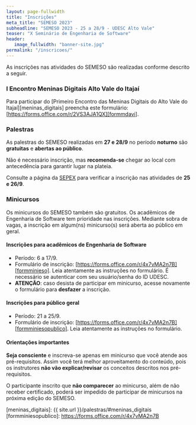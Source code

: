 ```yaml
---
layout: page-fullwidth
title: "Inscrições"
meta_title: "SEMESO 2023"
subheadline: "SEMESO 2023 - 25 a 28/9 - UDESC Alto Vale"
teaser: "X Seminário de Engenharia de Software"
header:
   image_fullwidth: "banner-site.jpg"
permalink: "/inscricoes/"
---
```


As inscrições nas atividades do SEMESO são realizadas conforme descrito a seguir.


### I Encontro Meninas Digitais Alto Vale do Itajaí

Para participar do [Primeiro Encontro das Meninas Digitais do Alto Vale do Itajaí][meninas_digitais] preencha este formulário: [https://forms.office.com/r/2VS3AJA1QX][formmdavi].


### Palestras

As palestras do SEMESO realizadas em **27 e 28/9** no período **noturno** são **gratuitas** e **abertas ao público**. 

Não é necessário inscrição, mas **recomenda-se** chegar ao local com antecedência para garantir lugar na plateia.

Consulte a página da [SEPEX][sepex] para verificar a inscrição nas atividades de **25 e 26/9**.

### Minicursos

Os minicursos do SEMESO também são gratuitos. Os acadêmicos de Engenharia de Software tem prioridade nas inscrições. Mediante sobra de vagas, a inscrição em algum(ns) minicurso(s) será aberta ao público em geral.


#### Inscrições para acadêmicos de Engenharia de Software
- Período: 6 a 17/9.
- Formulário de inscrição: [https://forms.office.com/r/4x7vMA2n7B][formminieso]. Leia atentamente as instruções no formulário. É necessário se autenticar com seu usuário/senha do ID UDESC.
- **ATENÇÃO**: caso desista de participar em minicurso, acesse novamente o formulário para **desfazer** a inscrição.


#### Inscrições para público geral
- Período: 21 a 25/9.
- Formulário de inscrição: [https://forms.office.com/r/4x7vMA2n7B][formminiesopublico]. Leia atentamente as instruções no formulário.

#### Orientações importantes

**Seja consciente** e inscreva-se apenas em minicurso que você atende aos pré-requisitos. Assim você terá melhor aproveitamento do conteúdo, pois os instrutores **não vão explicar/revisar** os conceitos descritos nos pré-requisitos. 

O participante inscrito que **não comparecer** ao minicurso, além de não receber certificado, poderá ser impedido de participar de minicursos na próxima edição do SEMESO.


[sepex]: https://www.udesc.br/ceavi/sepex/2023
[formminieso]: https://forms.office.com/r/4x7vMA2n7B
[formmdavi]: https://forms.office.com/r/2VS3AJA1QX
[meninas_digitais]: {{ site.url }}/palestras/#meninas_digitais
[formminiesopublico]: https://forms.office.com/r/4x7vMA2n7B